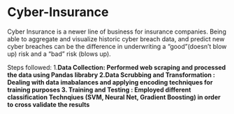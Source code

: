 # Cyber-Insurance
Cyber Insurance is a newer line of business for insurance companies. Being able to aggregate and  visualize historic cyber breach data, and predict new cyber breaches can be the difference in underwriting a “good”(doesn’t blow up)  risk and a “bad” risk (blows up).

Steps followed:
  1.<b>Data Collection<b>: Performed web scraping and processed the data using Pandas librabry
  2.<b>Data Scrubbing and Transformation <b>: Dealing with data imabalances and applying encoding techniques for training purposes 
  3. <b>Training and Testing <b> : Employed different classification Technqiues (SVM, Neural Net, Gradient Boosting) in order to cross validate the results

